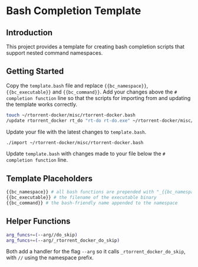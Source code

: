 Bash Completion Template
========================

Introduction
------------

This project provides a template for creating bash completion scripts
that support nested command namespaces.


Getting Started
---------------

Copy the `template.bash` file and replace `{{bc_namespace}}`, `{{bc_executable}}` and
`{{bc_command}}`. Add your changes above the `# completion function`
line so that the scripts for importing from and updating the template
works correctly.

```bash
touch ~/rtorrent-docker/misc/rtorrent-docker.bash
/update rtorrent_docker rt_do "rt-do rt-do.exe" ~/rtorrent-docker/misc/rtorrent-docker.bash 
```

Update your file with the latest changes to `template.bash`.

```bash
./import ~/rtorrent-docker/misc/rtorrent-docker.bash
```

Update `template.bash` with changes made to your file below the `#
completion function` line.


Template Placeholders
---------------------

```bash
{{bc_namespace}} # all bash functions are prepended with "_{{bc_namespace}}_"
{{bc_executable}} # the filename of the executable binary
{{bc_command}} # the bash-friendly name appended to the namespace
```

Helper Functions
----------------

```bash
arg_funcs+=(--arg//do_skip)
arg_funcs+=(--arg/_rtorrent_docker_do_skip)
```

Both add a handler for the flag `--arg` so it calls `_rtorrent_docker_do_skip`, with `//` using the namespace prefix.
